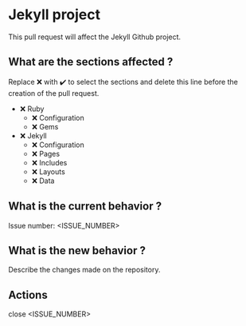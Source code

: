 # Jekyll project
This pull request will affect the Jekyll Github project.

## What are the sections affected ?
Replace :x: with :heavy_check_mark: to select the sections and delete this line before the creation of the pull request.

- :x: Ruby
    - :x: Configuration
    - :x: Gems
- :x: Jekyll
    - :x: Configuration
    - :x: Pages
    - :x: Includes
    - :x: Layouts
    - :x: Data

## What is the current behavior ?
Issue number: <ISSUE_NUMBER>

## What is the new behavior ?
Describe the changes made on the repository.

## Actions
close <ISSUE_NUMBER>
